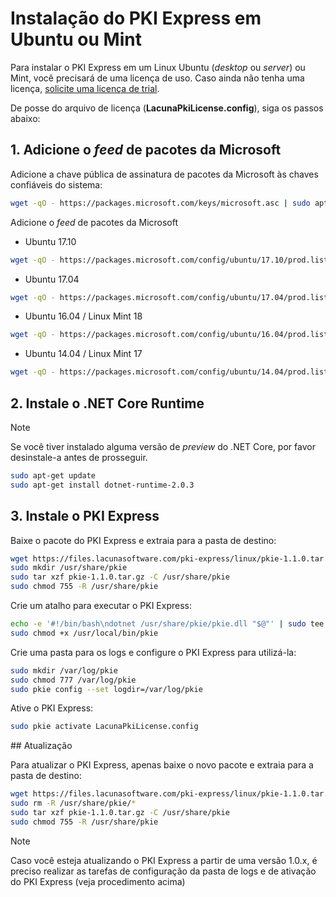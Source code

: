﻿# Instalação do PKI Express em Ubuntu ou Mint

Para instalar o PKI Express em um Linux Ubuntu (*desktop* ou *server*) ou Mint,
você precisará de uma licença de uso. Caso ainda não tenha uma licença, [solicite uma licença de trial](https://www.lacunasoftware.com/pt/home/purchase).

De posse do arquivo de licença (**LacunaPkiLicense.config**), siga os passos abaixo:

## 1. Adicione o *feed* de pacotes da Microsoft

Adicione a chave pública de assinatura de pacotes da Microsoft às chaves confiáveis do sistema:

```sh
wget -qO - https://packages.microsoft.com/keys/microsoft.asc | sudo apt-key add -
```

Adicione o *feed* de pacotes da Microsoft

* Ubuntu 17.10

```sh
wget -qO - https://packages.microsoft.com/config/ubuntu/17.10/prod.list | sudo tee /etc/apt/sources.list.d/microsoft.list
```

* Ubuntu 17.04

```sh
wget -qO - https://packages.microsoft.com/config/ubuntu/17.04/prod.list | sudo tee /etc/apt/sources.list.d/microsoft.list
```

* Ubuntu 16.04 / Linux Mint 18

```sh
wget -qO - https://packages.microsoft.com/config/ubuntu/16.04/prod.list | sudo tee /etc/apt/sources.list.d/microsoft.list
```

* Ubuntu 14.04 / Linux Mint 17

```sh
wget -qO - https://packages.microsoft.com/config/ubuntu/14.04/prod.list | sudo tee /etc/apt/sources.list.d/microsoft.list
```

## 2. Instale o .NET Core Runtime

> [!NOTE]
> Se você tiver instalado alguma versão de *preview* do .NET Core, por favor desinstale-a antes de prosseguir.

```sh
sudo apt-get update
sudo apt-get install dotnet-runtime-2.0.3
```

## 3. Instale o PKI Express

Baixe o pacote do PKI Express e extraia para a pasta de destino:

```sh
wget https://files.lacunasoftware.com/pki-express/linux/pkie-1.1.0.tar.gz
sudo mkdir /usr/share/pkie
sudo tar xzf pkie-1.1.0.tar.gz -C /usr/share/pkie
sudo chmod 755 -R /usr/share/pkie
```

Crie um atalho para executar o PKI Express:

```sh
echo -e '#!/bin/bash\ndotnet /usr/share/pkie/pkie.dll "$@"' | sudo tee /usr/local/bin/pkie
sudo chmod +x /usr/local/bin/pkie
```

Crie uma pasta para os logs e configure o PKI Express para utilizá-la:

```sh
sudo mkdir /var/log/pkie
sudo chmod 777 /var/log/pkie
sudo pkie config --set logdir=/var/log/pkie
```

Ative o PKI Express:

```sh
sudo pkie activate LacunaPkiLicense.config
```

<a name="update" />
## Atualização

Para atualizar o PKI Express, apenas baixe o novo pacote e extraia para a pasta de destino:

```sh
wget https://files.lacunasoftware.com/pki-express/linux/pkie-1.1.0.tar.gz
sudo rm -R /usr/share/pkie/*
sudo tar xzf pkie-1.1.0.tar.gz -C /usr/share/pkie
sudo chmod 755 -R /usr/share/pkie
```

> [!NOTE]
> Caso você esteja atualizando o PKI Express a partir de uma versão 1.0.x, é preciso realizar as tarefas de configuração da pasta de logs e de ativação do PKI Express (veja procedimento acima)
